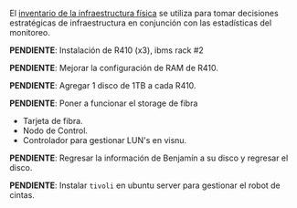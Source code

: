 El [inventario de la infraestructura física](https://docs.google.com/spreadsheets/d/1lcEfaBpBaxbph1b3tyBhJR4_lqlKWNwApUAsPJzhFuc/edit#gid=1937076125 "")
se utiliza para tomar decisiones estratégicas de infraestructura
en conjunción con las estadísticas del monitoreo.


**PENDIENTE**: Instalación de R410 (x3), ibms rack #2

**PENDIENTE**: Mejorar la configuración de RAM de R410.

**PENDIENTE**: Agregar 1 disco de 1TB a cada R410.

**PENDIENTE**: Poner a funcionar el storage de fibra

- Tarjeta de fibra.
- Nodo de Control.
- Controlador para gestionar LUN's en visnu.

**PENDIENTE**: Regresar la información de Benjamín a su disco y regresar el disco.

**PENDIENTE**: Instalar `tivoli` en ubuntu server para gestionar el robot de cintas.
